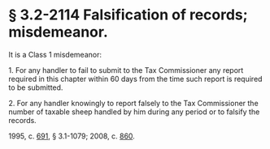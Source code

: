 # § 3.2-2114 Falsification of records; misdemeanor.

<p>It is a Class 1 misdemeanor:</p><p>1. For any handler to fail to submit to the Tax Commissioner any report required in this chapter within 60 days from the time such report is required to be submitted.</p><p>2. For any handler knowingly to report falsely to the Tax Commissioner the number of taxable sheep handled by him during any period or to falsify the records.</p><p>1995, c. <a href='http://lis.virginia.gov/cgi-bin/legp604.exe?951+ful+CHAP0691'>691</a>, § 3.1-1079; 2008, c. <a href='http://lis.virginia.gov/cgi-bin/legp604.exe?081+ful+CHAP0860'>860</a>.</p>